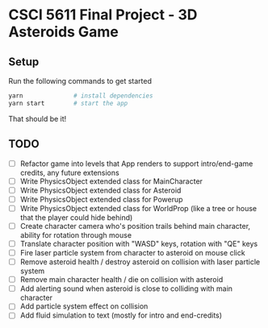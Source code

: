 # CSCI 5611 Final Project - 3D Asteroids Game

## Setup

Run the following commands to get started

```bash
yarn              # install dependencies
yarn start        # start the app
```

That should be it!

## TODO

- [ ] Refactor game into levels that App renders to support intro/end-game credits, any future extensions
- [ ] Write PhysicsObject extended class for MainCharacter
- [ ] Write PhysicsObject extended class for Asteroid
- [ ] Write PhysicsObject extended class for Powerup
- [ ] Write PhysicsObject extended class for WorldProp (like a tree or house that the player could hide behind)
- [ ] Create character camera who's position trails behind main character, ability for rotation through mouse
- [ ] Translate character position with "WASD" keys, rotation with "QE" keys
- [ ] Fire laser particle system from character to asteroid on mouse click
- [ ] Remove asteroid health / destroy asteroid on collision with laser particle system
- [ ] Remove main character health / die on collision with asteroid
- [ ] Add alerting sound when asteroid is close to colliding with main character
- [ ] Add particle system effect on collision
- [ ] Add fluid simulation to text (mostly for intro and end-credits)

